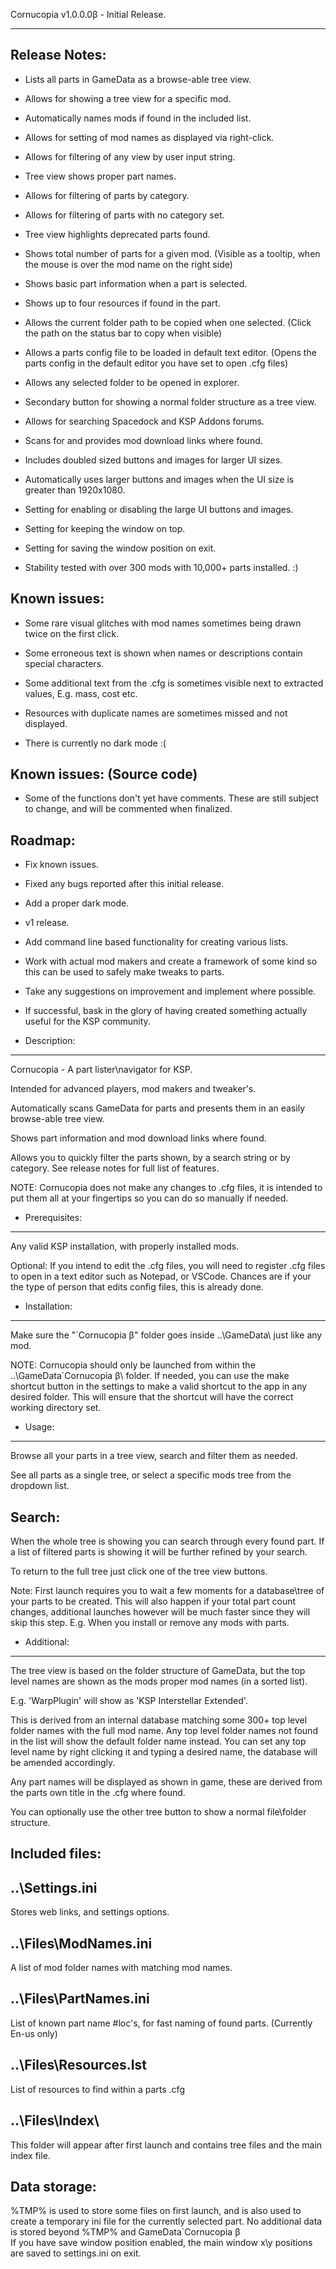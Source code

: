Cornucopia v1.0.0.0β - Initial Release.
***************************************

Release Notes:
--------------

 - Lists all parts in GameData as a browse-able tree view.

 - Allows for showing a tree view for a specific mod.

 - Automatically names mods if found in the included list.

 - Allows for setting of mod names as displayed via right-click.

 - Allows for filtering of any view by user input string.

 - Tree view shows proper part names.

 - Allows for filtering of parts by category.

 - Allows for filtering of parts with no category set.

 - Tree view highlights deprecated parts found.

 - Shows total number of parts for a given mod.
   (Visible as a tooltip, when the mouse is over the mod name on the right side)

 - Shows basic part information when a part is selected.

 - Shows up to four resources if found in the part.

 - Allows the current folder path to be copied when one selected.
   (Click the path on the status bar to copy when visible)

 - Allows a parts config file to be loaded in default text editor.
   (Opens the parts config in the default editor you have set to open .cfg files)

 - Allows any selected folder to be opened in explorer.

 - Secondary button for showing a normal folder structure as a tree view.

 - Allows for searching Spacedock and KSP Addons forums.

 - Scans for and provides mod download links where found.

 - Includes doubled sized buttons and images for larger UI sizes.

 - Automatically uses larger buttons and images when the UI size is greater than 1920x1080.

 - Setting for enabling or disabling the large UI buttons and images.

 - Setting for keeping the window on top.

 - Setting for saving the window position on exit.

 - Stability tested with over 300 mods with 10,000+ parts installed. :)

Known issues:
-------------

 - Some rare visual glitches with mod names sometimes being drawn twice on the first click.

 - Some erroneous text is shown when names or descriptions contain special characters.

 - Some additional text from the .cfg is sometimes visible next to extracted values, E.g. mass, cost etc.

 - Resources with duplicate names are sometimes missed and not displayed.

 - There is currently no dark mode :(

Known issues: (Source code)
---------------------------

 - Some of the functions don't yet have comments.
   These are still subject to change, and will be commented when finalized.

Roadmap:
--------
- Fix known issues.

- Fixed any bugs reported after this initial release.

- Add a proper dark mode.

- v1 release.

- Add command line based functionality for creating various lists.

- Work with actual mod makers and create a framework of some kind so this can be used to safely make tweaks to parts.

- Take any suggestions on improvement and implement where possible.

- If successful, bask in the glory of having created something actually useful for the KSP community.



* Description:
--------------

Cornucopia - A part lister\navigator for KSP.

Intended for advanced players, mod makers and tweaker's.

Automatically scans GameData for parts and presents them in an easily browse-able tree view.

Shows part information and mod download links where found.

Allows you to quickly filter the parts shown, by a search string or by category. See release notes for full list of features.

NOTE: Cornucopia does not make any changes to .cfg files, it is intended to put them all at your fingertips so you can do so manually if needed.

* Prerequisites:
----------------

Any valid KSP installation, with properly installed mods.

Optional: If you intend to edit the .cfg files, you will need to register .cfg files to open in a text editor such as Notepad, or VSCode.
          Chances are if your the type of person that edits config files, this is already done.

* Installation:
---------------

Make sure the "`Cornucopia β" folder goes inside ..\GameData\ just like any mod.

NOTE: Cornucopia should only be launched from within the ..\GameData\`Cornucopia β\ folder.
      If needed, you can use the make shortcut button in the settings to make a valid shortcut to the app in any desired folder.
      This will ensure that the shortcut will have the correct working directory set.
      
* Usage:
--------

Browse all your parts in a tree view, search and filter them as needed.

See all parts as a single tree, or select a specific mods tree from the dropdown list.

Search:
-------

When the whole tree is showing you can search through every found part.
If a list of filtered parts is showing it will be further refined by your search.

To return to the full tree just click one of the tree view buttons.

Note: First launch requires you to wait a few moments for a database\tree of your parts to be created.
      This will also happen if your total part count changes, additional launches however will be much faster since they will skip this step.
      E.g. When you install or remove any mods with parts.

* Additional:
-------------

The tree view is based on the folder structure of GameData, but the top level names are shown as the mods proper mod names (in a sorted list).

E.g. 'WarpPlugin' will show as 'KSP Interstellar Extended'.

This is derived from an internal database matching some 300+ top level folder names with the full mod name.
Any top level folder names not found in the list will show the default folder name instead.
You can set any top level name by right clicking it and typing a desired name, the database will be amended accordingly.

Any part names will be displayed as shown in game, these are derived from the parts own title in the .cfg where found.

You can optionally use the other tree button to show a normal file\folder structure.

Included files:
---------------

..\Settings.ini
---------------
Stores web links, and settings options.

..\Files\ModNames.ini
----------------------
A list of mod folder names with matching mod names.

..\Files\PartNames.ini
----------------------
List of known part name #loc's, for fast naming of found parts.
(Currently En-us only)

..\Files\Resources.lst
----------------------
List of resources to find within a parts .cfg

..\Files\Index\
-----------------
This folder will appear after first launch and contains tree files and the main index file.

Data storage:
-------------

%TMP% is used to store some files on first launch, and is also used to create a temporary ini file for the currently selected part.
No additional data is stored beyond %TMP% and GameData\`Cornucopia β\
If you have save window position enabled, the main window x\y positions are saved to settings.ini on exit.
